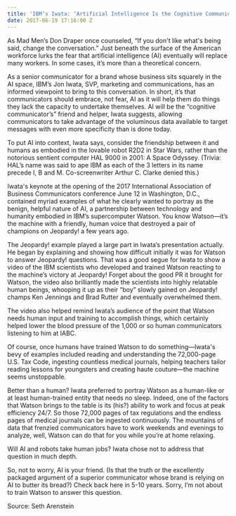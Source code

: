 ```yaml
---
title: 'IBM’s Iwata: ‘Artificial Intelligence Is the Cognitive Communicator’s Friend’'
date: 2017-06-19 17:16:00 Z
---
```


As Mad Men’s Don Draper once counseled, “If you don't like what's being said, change the conversation.” Just beneath the surface of the American workforce lurks the fear that artificial intelligence (AI) eventually will replace many workers. In some cases, it’s more than a theoretical concern.

As a senior communicator for a brand whose business sits squarely in the AI space, IBM’s Jon Iwata, SVP, marketing and communications, has an informed viewpoint to bring to this conversation. In short, it’s that communicators should embrace, not fear, AI as it will help them do things they lack the capacity to undertake themselves. AI will be the “cognitive communicator’s” friend and helper, Iwata suggests, allowing communicators to take advantage of the voluminous data available to target messages with even more specificity than is done today.

To put AI into context, Iwata says, consider the friendship between it and humans as embodied in the lovable robot R2D2 in Star Wars, rather than the notorious sentient computer HAL 9000 in 2001: A Space Odyssey. (Trivia: HAL’s name was said to ape IBM as each of the 3 letters in its name precede I, B and M. Co-screenwriter Arthur C. Clarke denied this.)

Iwata's keynote at the opening of the 2017 International Association of Business Communicators conference June 12 in Washington, D.C., contained myriad examples of what he clearly wanted to portray as the benign, helpful nature of AI, a partnership between technology and humanity embodied in IBM’s supercomputer Watson. You know Watson—it’s the machine with a friendly, human voice that destroyed a pair of champions on Jeopardy! a few years ago.

The Jeopardy! example played a large part in Iwata’s presentation actually. He began by explaining and showing how difficult initially it was for Watson to answer Jeopardy! questions. That was a good segue for Iwata to show a video of the IBM scientists who developed and trained Watson reacting to the machine’s victory at Jeopardy! Forget about the good PR it brought for Watson, the video also brilliantly made the scientists into highly relatable human beings, whooping it up as their “boy” slowly gained on Jeopardy! champs Ken Jennings and Brad Rutter and eventually overwhelmed them.

The video also helped remind Iwata’s audience of the point that Watson needs human input and training to accomplish things, which certainly helped lower the blood pressure of the 1,000 or so human communicators listening to him at IABC.

Of course, once humans have trained Watson to do something—Iwata's bevy of examples included reading and understanding the 72,000-page U.S. Tax Code, ingesting countless medical journals, helping teachers tailor reading lessons for youngsters and creating haute couture—the machine seems unstoppable.

Better than a human? Iwata preferred to portray Watson as a human-like or at least human-trained entity that needs no sleep. Indeed, one of the factors that Watson brings to the table is its (his?) ability to work and focus at peak efficiency 24/7. So those 72,000 pages of tax regulations and the endless pages of medical journals can be ingested continuously. The mountains of data that frenzied communicators have to work weekends and evenings to analyze, well, Watson can do that for you while you’re at home relaxing.

Will AI and robots take human jobs? Iwata chose not to address that question in much depth.

So, not to worry, AI is your friend. (Is that the truth or the excellently packaged argument of a superior communicator whose brand is relying on AI to butter its bread?) Check back here in 5-10 years. Sorry, I’m not about to train Watson to answer this question.

Source: Seth Arenstein